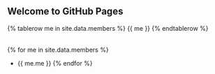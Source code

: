 ## Welcome to GitHub Pages

<table>
{% tablerow me in site.data.members %}
  {{ me }}
{% endtablerow %}
</table>


{% for me in site.data.members %}
- {{ me.me }}
{% endfor %}

